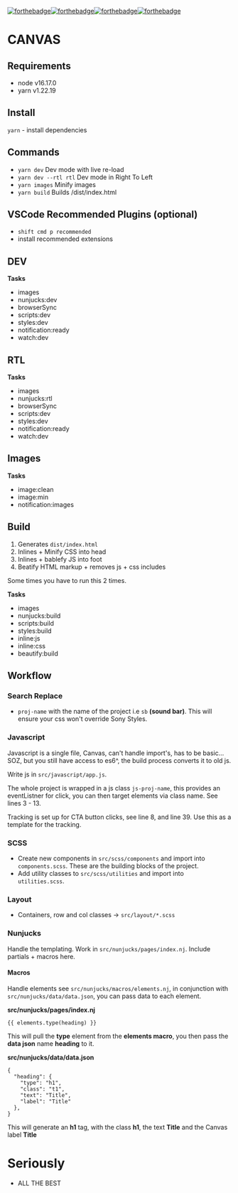[![forthebadge](http://forthebadge.com/images/badges/contains-cat-gifs.svg)](http://forthebadge.com)[![forthebadge](http://forthebadge.com/images/badges/compatibility-betamax.svg)](http://forthebadge.com)[![forthebadge](http://forthebadge.com/images/badges/compatibility-club-penguin.svg)](http://forthebadge.com)[![forthebadge](http://forthebadge.com/images/badges/uses-js.svg)](http://forthebadge.com)

# CANVAS

## Requirements

- node v16.17.0
- yarn v1.22.19

## Install

`yarn` - install dependencies

## Commands

- `yarn dev` Dev mode with live re-load
- `yarn dev --rtl rtl` Dev mode in Right To Left
- `yarn images` Minify images
- `yarn build` Builds /dist/index.html

## VSCode Recommended Plugins (optional)

- `shift cmd p recommended`
- install recommended extensions

## DEV

**Tasks**

- images
- nunjucks:dev
- browserSync
- scripts:dev
- styles:dev
- notification:ready
- watch:dev

## RTL

**Tasks**

- images
- nunjucks:rtl
- browserSync
- scripts:dev
- styles:dev
- notification:ready
- watch:dev

## Images

**Tasks**

- image:clean
- image:min
- notification:images

## Build

1. Generates `dist/index.html`
2. Inlines + Minify CSS into head
3. Inlines + bablefy JS into foot
4. Beatify HTML markup + removes js + css includes

Some times you have to run this 2 times.

**Tasks**

- images
- nunjucks:build
- scripts:build
- styles:build
- inline:js
- inline:css
- beautify:build

## Workflow

### Search Replace

- `proj-name` with the name of the project i.e `sb` **(sound bar)**. This will ensure your css won't override Sony Styles.

### Javascript

Javascript is a single file, Canvas, can't handle import's, has to be basic... SOZ, but you still have access to es6^, the build process converts it to old js.

Write js in `src/javascript/app.js`.

The whole project is wrapped in a js class `js-proj-name`, this provides an eventListner for click, you can then target elements via class name. See lines 3 - 13.

Tracking is set up for CTA button clicks, see line 8, and line 39. Use this as a template for the tracking.


### SCSS

- Create new components in `src/scss/components` and import into `components.scss`. These are the building blocks of the project.
- Add utility classes to `src/scss/utilities` and import into `utilities.scss`.

### Layout

- Containers, row and col classes -> `src/layout/*.scss`

### Nunjucks

Handle the templating. Work in `src/nunjucks/pages/index.nj`. Include partials + macros here.

#### Macros

Handle elements see `src/nunjucks/macros/elements.nj`, in conjunction with `src/nunjucks/data/data.json`, you can pass data to each element.

**src/nunjucks/pages/index.nj**

`{{ elements.type(heading) }}`

This will pull the **type** element from the **elements macro**, you then pass the **data json** name **heading** to it.

**src/nunjucks/data/data.json**

```
{
  "heading": {
    "type": "h1",
    "class": "t1",
    "text": "Title",
    "label": "Title"
  },
}
```

This will generate an **h1** tag, with the class **h1**, the text **Title** and the Canvas label **Title**

# Seriously

- ALL THE BEST

